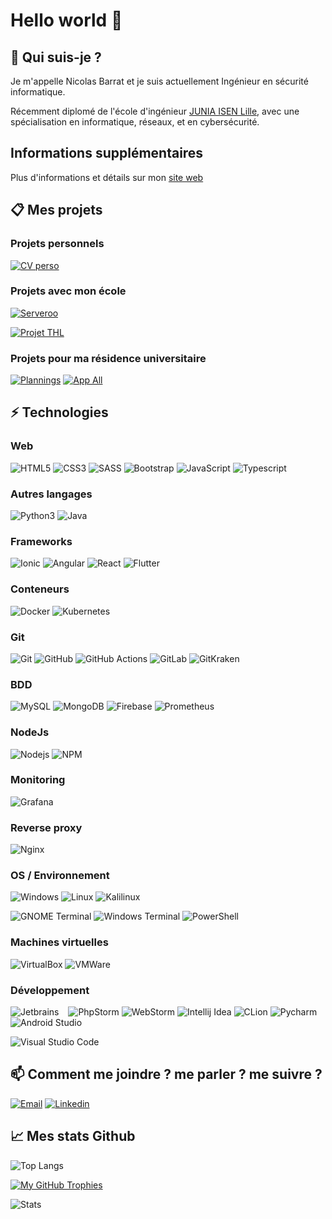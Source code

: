 # Hello world 👋

## 🙋 Qui suis-je ?

Je m'appelle Nicolas Barrat et je suis actuellement Ingénieur en sécurité informatique.

Récemment diplomé de l'école d'ingénieur [JUNIA ISEN Lille](https://www.junia.com/fr), avec une spécialisation en informatique, réseaux, et en cybersécurité.

## Informations supplémentaires

Plus d'informations et détails sur mon [site web](https://nicob.ovh)


## 📋 Mes projets

### Projets personnels

[![CV perso](https://github-readme-stats-nicolegrimpeur.vercel.app/api/pin/?username=nicolegrimpeur&repo=CVPersoIonic&theme=swift)](https://github.com/nicolegrimpeur/CVPersoIonic)

### Projets avec mon école

[![Serveroo](https://avatars.githubusercontent.com/u/120017625?s=100)](https://github.com/Serveroo)

[![Projet THL](https://github-readme-stats-nicolegrimpeur.vercel.app/api/pin/?username=nicolegrimpeur&repo=ProjetTHL&theme=swift)](https://github.com/nicolegrimpeur/ProjetTHL)

### Projets pour ma résidence universitaire

[![Plannings](https://github-readme-stats-nicolegrimpeur.vercel.app/api/pin/?username=nicolegrimpeur&repo=Plannings&theme=swift)](https://github.com/nicolegrimpeur/Plannings)
[![App All](https://github-readme-stats-nicolegrimpeur.vercel.app/api/pin/?username=nicolegrimpeur&repo=appAll&theme=swift)](https://github.com/nicolegrimpeur/appAll)


## ⚡ Technologies

### Web

![HTML5](https://img.shields.io/badge/-HTML5-E34F26?logo=html5&logoColor=white)
![CSS3](https://img.shields.io/badge/CSS3-1572B6?logo=css3&logoColor=white)
![SASS](https://img.shields.io/badge/Sass-CC6699?logo=sass&logoColor=white)
![Bootstrap](https://img.shields.io/badge/Bootstrap-7952B3?logo=bootstrap&logoColor=white)
![JavaScript](https://img.shields.io/badge/JavaScript-F7DF1E?logo=javascript&logoColor=white)
![Typescript](https://img.shields.io/badge/TypeScript-3178C6?logo=typescript&logoColor=white)

### Autres langages

![Python3](https://img.shields.io/badge/Python-3776AB?logo=python&logoColor=white)
![Java](https://img.shields.io/badge/Java-F80000?logo=oracle&logoColor=white)

### Frameworks

![Ionic](https://img.shields.io/badge/Ionic-3880FF?logo=ionic&logoColor=white)
![Angular](https://img.shields.io/badge/Angular-DD0031?logo=angular&logoColor=white)
![React](https://img.shields.io/badge/React-61DAFB?logo=react&logoColor=white)
![Flutter](https://img.shields.io/badge/Flutter-02569B?logo=flutter&logoColor=white)

### Conteneurs

![Docker](https://img.shields.io/badge/Docker-2496ED?logo=docker&logoColor=white)
![Kubernetes](https://img.shields.io/badge/Kubernetes-326CE5?logo=kubernetes&logoColor=white)

### Git

![Git](https://img.shields.io/badge/Git-F05032?logo=git&logoColor=white)
![GitHub](https://img.shields.io/badge/GitHub-181717?logo=github&logoColor=white)
![GitHub Actions](https://img.shields.io/badge/Actions-2088FF?logo=githubactions&logoColor=white)
![GitLab](https://img.shields.io/badge/GitLab-FCA121?logo=gitlab&logoColor=white)
![GitKraken](https://img.shields.io/badge/GitKraken-179287?logo=gitkraken&logoColor=white)

### BDD

![MySQL](https://img.shields.io/badge/MySQL-4479A1?logo=mysql&logoColor=white)
![MongoDB](https://img.shields.io/badge/MongoDB-47A248?logo=mongodb&logoColor=white)
![Firebase](https://img.shields.io/badge/Firebase-FFCA28?logo=firebase&logoColor=white)
![Prometheus](https://img.shields.io/badge/Prometheus-E6522C?logo=prometheus&logoColor=white)

### NodeJs

![Nodejs](https://img.shields.io/badge/Nodejs-339933?logo=Node.js&logoColor=white)
![NPM](https://img.shields.io/badge/Npm-CB3837?logo=npm&logoColor=white)

### Monitoring

![Grafana](https://img.shields.io/badge/Grafana-F46800?logo=grafana&logoColor=white)

### Reverse proxy

![Nginx](https://img.shields.io/badge/Nginx-009639?logo=nginx&logoColor=white)

### OS / Environnement

![Windows](https://img.shields.io/badge/Windows-0078D6?logo=windows&logoColor=white)
![Linux](https://img.shields.io/badge/Linux-FCC624?logo=linux&logoColor=black)
![Kalilinux](https://img.shields.io/badge/Kali_Linux-557C94?logo=kali-linux&logoColor=white)

![GNOME Terminal](https://img.shields.io/badge/GNOME_Terminal-241F31?logo=gnome&logoColor=white)
![Windows Terminal](https://img.shields.io/badge/Windows_Terminal-4D4D4D?logo=windowsterminal&logoColor=white)
![PowerShell](https://img.shields.io/badge/PowerShell-5391FE?logo=powershell&logoColor=white)

### Machines virtuelles

![VirtualBox](https://img.shields.io/badge/VirtualBox-183A61?logo=virtualbox&logoColor=white)
![VMWare](https://img.shields.io/badge/VMWare-607078?logo=vmware&logoColor=white)

### Développement

![Jetbrains](https://img.shields.io/badge/Jetbrains-181717?logo=jetbrains&logoColor=white) &ensp;
![PhpStorm](https://img.shields.io/badge/PhpStorm-6b57ff?logo=phpstorm&logoColor=white)
![WebStorm](https://img.shields.io/badge/WebStorm-07c3f2?logo=webstorm&logoColor=white)
![Intellij Idea](https://img.shields.io/badge/IntelliJ-087cfa?logo=intellijidea&logoColor=white)
![CLion](https://img.shields.io/badge/CLion-1ac9a3?logo=clion&logoColor=white)
![Pycharm](https://img.shields.io/badge/PyCharm-000000?logo=pycharm&logoColor=white)
![Android Studio](https://img.shields.io/badge/AndroidStudio-3DDC84?logo=androidstudio&logoColor=white)

![Visual Studio Code](https://img.shields.io/badge/Visual_Studio_Code-007ACC?logo=visualstudiocode&logoColor=white)


## 📫 Comment me joindre ? me parler ? me suivre ?

[![Email](https://img.shields.io/badge/Email-EA4335?logo=gmail&logoColor=white)](mailto:nicolas.barrat@student.junia.com)
[![Linkedin](https://img.shields.io/badge/LinkedIn-0A66C2?logo=linkedin)](https://www.linkedin.com/in/nicolas-barrat/)

## 📈 Mes stats Github

![Top Langs](https://github-readme-stats-nicolegrimpeur.vercel.app/api/top-langs/?username=nicolegrimpeur&layout=compact&theme=swift)

[![My GitHub Trophies](https://github-profile-trophy.vercel.app/?username=nicolegrimpeur&no-frame=truehub&theme=swift)](https://github.com/nicolegrimpeur?tab=achievements)

![Stats](https://github-readme-stats-nicolegrimpeur.vercel.app/api?username=nicolegrimpeur&show_icons=true&count_private=true&theme=swift)